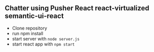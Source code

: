 ## Chatter using Pusher React react-virtualized semantic-ui-react

- Clone repository
- run npm install
- start server with `node server.js`
- start react app with `npm start`
